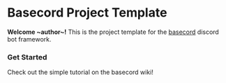 # Basecord Project Template
**Welcome ~author~!**
This is the project template for the [basecord](https://github.com/ngn13/basecord) discord bot framework.

### Get Started
Check out the simple tutorial on the basecord wiki!